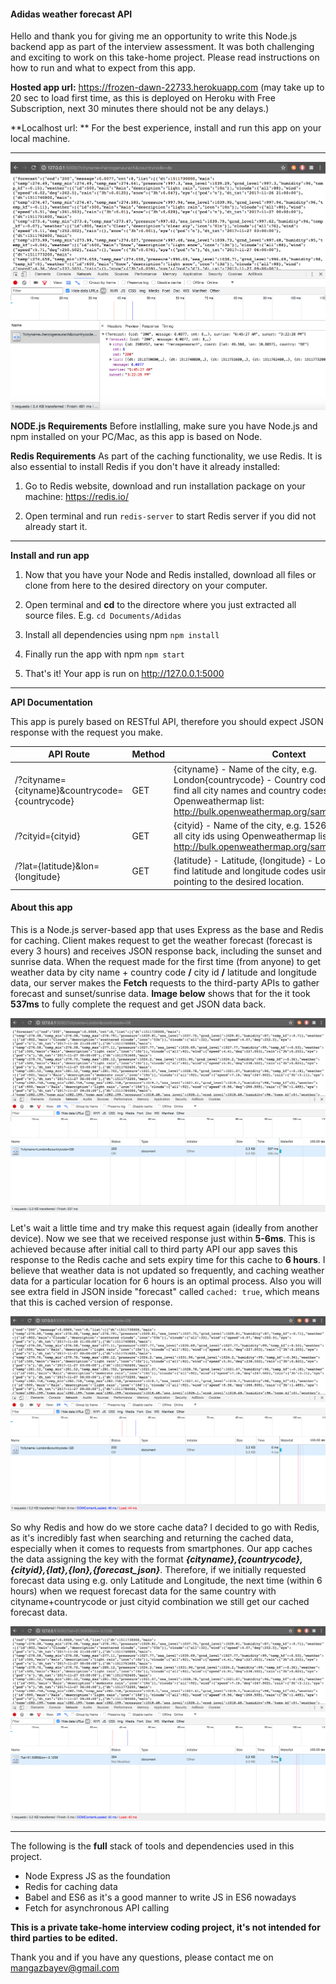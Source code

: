 #### Adidas weather forecast API

Hello and thank you for giving me an opportunity to write this Node.js backend app as part of the interview assessment. It was both challenging and exciting to work on this take-home project. Please read instructions on how to run and what to expect from this app.

**Hosted app url:** https://frozen-dawn-22733.herokuapp.com (may take up to 20 sec to load first time, as this is deployed on Heroku with Free Subscription, next 30 minutes there should not be any delays.)

**Localhost url: ** For the best experience, install and run this app on your local machine.

----------

![Screenshot](./images/screen1.png)


**NODE.js Requirements**
Before instlalling, make sure you have Node.js and npm installed on your PC/Mac, as this app is based on Node.

**Redis Requirements**
As part of the caching functionality, we use Redis. It is also essential to install Redis if you don't have it already installed:

1. Go to Redis website, download and run installation package on your machine: https://redis.io/

2. Open terminal and run ```redis-server``` to start Redis server if you did not already start it.

-----

**Install and run app**

1. Now that you have your Node and Redis installed, download all files or clone from here to the desired directory on your computer.

2. Open terminal and **cd** to the directore where you just extracted all source files. E.g. ``` cd Documents/Adidas ```

3. Install all dependencies using npm ``` npm install ```

4. Finally run the app with npm ``` npm start ```

5. That's it! Your app is run on http://127.0.0.1:5000

-----

**API Documentation**

This app is purely based on RESTful API, therefore you should expect JSON response with the request you make.

| API Route | Method | Context                                                                                                                                                                                                          | Output | Example request                                      |
|-------------------------------------------------|--------|------------------------------------------------------------------------------------------------------------------------------------------------------------------------------------------------------------------|--------|------------------------------------------------------|
| /?cityname={cityname}&countrycode={countrycode} | GET    | {cityname} - Name of the city, e.g. London{countrycode} - Country code, e.g. GB. You can find all city names and country codes using Openweathermap list: http://bulk.openweathermap.org/sample/city.list.json.gz | JSON   | https://frozen-dawn-22733.herokuapp.com?cityname=London&countrycode=GB |
| /?cityid={cityid}                               | GET    | {cityid} - Name of the city, e.g. 1526273. You can find all city ids using Openweathermap list: http://bulk.openweathermap.org/sample/city.list.json.gz                                                           | JSON   | https://frozen-dawn-22733.herokuapp.com?cityid=1526273                        |
| /?lat={latitude}&lon={longitude}                | GET    | {latitude} - Latitude, {longitude} - Longitude. You can find latitude and longitude codes using Google Maps, pointing to the desired location.                                                                     | JSON   | https://frozen-dawn-22733.herokuapp.com?lat=51.509865&lon=‎-0.118092    |

#### About this app

This is a Node.js server-based app that uses Express as the base and Redis for caching. Client makes request to get the weather forecast (forecast is every 3 hours) and receives JSON response back, including the sunset and sunrise data. When the request made for the first time (from anyone) to get weather data by city name + country code **/** city id **/** latitude and longitude data, our server makes the **Fetch** requests to the third-party APIs to gather forecast and sunset/sunrise data. **Image below** shows that for the it took **537ms** to fully complete the request and get JSON data back.

![Screenshot](./images/screen2.png)

Let's wait a little time and try make this request again (ideally from another device). Now we see that we received response just within **5-6ms**. This is achieved because after initial call to third party API our app saves this response to the Redis cache and sets expiry time for this cache to **6 hours**. I believe that weather data is not updated so frequently, and caching weather data for a particular location for 6 hours is an optimal process. Also you will see extra field in JSON inside "forecast" called ```cached: true```, which means that this is cached version of response.

![Screenshot](./images/screen3.png)

So why Redis and how do we store cache data? I decided to go with Redis, as it's incredibly fast when searching and returning the cached data, especially when it comes to requests from smartphones. Our app caches the data assigning the key with the format ***{cityname},{countrycode},{cityid},{lat},{lon},{forecast_json}***. Therefore, if we initially requested forecast data using e.g. only Latitude and Longitude, the next time (within 6 hours) when we request forecast data for the same country with cityname+countrycode or just cityid combination we still get our cached forecast data.

![Screenshot](./images/screen4.png)

----------

The following is the **full** stack of tools and dependencies used in this project.

 - Node Express JS as the foundation
 - Redis for caching data
 - Babel and ES6 as it's a good manner to write JS in ES6 nowadays
 - Fetch for asynchronous API calling

**This is a private take-home interview coding project, it's not intended for third parties to be edited.**

Thank you and if you have any questions, please contact me on mangazbayev@gmail.com